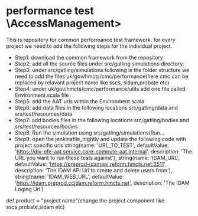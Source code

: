 # performance test \AccessManagement\>

This is repository for   common performance test framework. for every project we need to add the following steps for the individual project.
- Step1: download the common framework from the repository
- Step2: add all the source files under src/gatling simulations directory.
- Step3: under src/gatling/simulations following is the folder structure we need to add the files
uk/gov/hmcts/cmc/performance(here cmc can be replaced by relavant project name like sscs, sidam,probate etc)
- Step4: under uk/gov/hmcts/cmc/performance/utils add one file called Environment.scala file 
- Step5: add the AAT urls within the Environment.scala
- Step6: add data files in the following locations
src/gatling/data and srs/test/resources/data
- Step7: add bodies files in the following locations
src/gatling/bodies and srs/test/resources/bodies
- Step8: Run the simulation using srs/gatling/simulations/Run...
- Step9: open the jenkinsfile_nightly and update the following code with project specific urls 
 string(name: 'URL_TO_TEST', defaultValue: 'https://div-pfe-aat.service.core-compute-aat.internal', description: 'The URL you want to run these tests against'),
                string(name: 'IDAM_URL', defaultValue: 'https://preprod-idamapi.reform.hmcts.net:3511', description: 'The IDAM API Url to create and delete users from'),
                string(name: 'IDAM_WEB_URL', defaultValue: 'https://idam.preprod.ccidam.reform.hmcts.net', description: 'The IDAM Loging Url')
 
 def product = "project name"(change the project component like sscs,probate,sidam etc)

                
